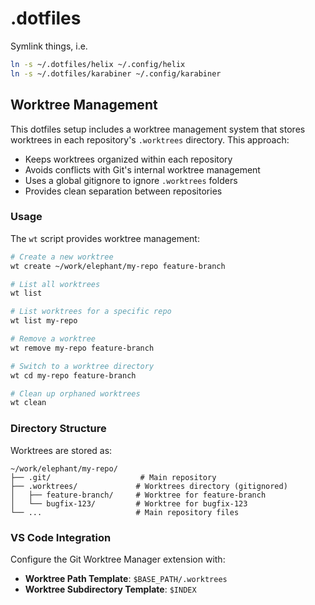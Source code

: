 # .dotfiles

Symlink things, i.e.

```sh
ln -s ~/.dotfiles/helix ~/.config/helix
ln -s ~/.dotfiles/karabiner ~/.config/karabiner
```

## Worktree Management

This dotfiles setup includes a worktree management system that stores worktrees in each repository's `.worktrees` directory. This approach:

- Keeps worktrees organized within each repository
- Avoids conflicts with Git's internal worktree management
- Uses a global gitignore to ignore `.worktrees` folders
- Provides clean separation between repositories

### Usage

The `wt` script provides worktree management:

```sh
# Create a new worktree
wt create ~/work/elephant/my-repo feature-branch

# List all worktrees
wt list

# List worktrees for a specific repo
wt list my-repo

# Remove a worktree
wt remove my-repo feature-branch

# Switch to a worktree directory
wt cd my-repo feature-branch

# Clean up orphaned worktrees
wt clean
```

### Directory Structure

Worktrees are stored as:
```
~/work/elephant/my-repo/
├── .git/                    # Main repository
├── .worktrees/             # Worktrees directory (gitignored)
│   ├── feature-branch/     # Worktree for feature-branch
│   └── bugfix-123/         # Worktree for bugfix-123
└── ...                     # Main repository files
```

### VS Code Integration

Configure the Git Worktree Manager extension with:
- **Worktree Path Template**: `$BASE_PATH/.worktrees`
- **Worktree Subdirectory Template**: `$INDEX`
